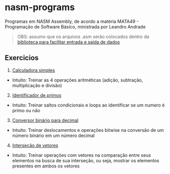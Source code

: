 # nasm-programs
Programas em NASM Assembly, de acordo a matéria MATA49 - Programação de Software Básico, ministrada por Leandro Andrade
> OBS: assumo que os arquivos .asm serão colocados dentro da [biblioteca para facilitar entrada e saida de dados](https://disciplinas.dcc.ufba.br/pub/MATA49/InstalacaoLinux32Bits/linux-ex.zip)  

## Exercicios
1. [Calculadora simples](../master/exercicio1.asm) 
* Intuito: Treinar as 4 operações aritméticas (adição, subtração, multiplicação e divisão)
        
2. [Identificador de primos](../master/exercicio2.asm)
* Intuito: Treinar saltos condicionais e loops ao identificar se um numero é primo ou não

3. [Conversor binário para decimal](../master/exercicio3.asm)
* Intuito: Treinar deslocamentos e operações bitwise na conversão de um número binário em um número decimal

4. [Interseção de vetores](../master/exercicio4.asm)
* Intuito: Treinar operações com vetores na comparação entre seus elementos na busca de sua interseção, ou seja, mostrar os elementos presentes em ambos os vetores
